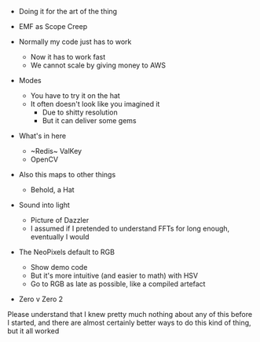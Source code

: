 * Doing it for the art of the thing

* EMF as Scope Creep

* Normally my code just has to work
  * Now it has to work fast
  * We cannot scale by giving money to AWS

* Modes
  * You have to try it on the hat
  * It often doesn't look like you imagined it
    * Due to shitty resolution
    * But it can deliver some gems

* What's in here
  * ~Redis~ ValKey
  * OpenCV

* Also this maps to other things
  * Behold, a Hat

* Sound into light
  * Picture of Dazzler
  * I assumed if I pretended to understand FFTs for long enough, eventually I would

* The NeoPixels default to RGB
  * Show demo code
  * But it's more intuitive (and easier to math) with HSV
  * Go to RGB as late as possible, like a compiled artefact

* Zero v Zero 2

Please understand that I knew pretty much nothing about any of this before I started, and there are almost certainly better ways to do this kind of thing, but it all worked
